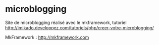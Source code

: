 microblogging
=============

Site de microblogging réalisé avec le mkframework, tutoriel http://imikado.developpez.com/tutoriels/php/creer-votre-microblogging/


MkFramework : http://mkframework.com
